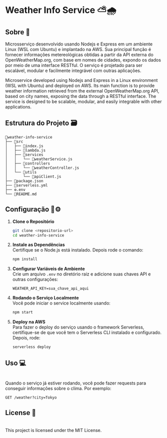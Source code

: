 # Weather Info Service ⛅🌧️

## Sobre 📝
<!--The Weather Info Service is a microservice that provides weather information based on city names. It fetches data from an external weather API and serves it through a RESTful interface.-->
Microsserviço desenvolvido usando Nodejs e Express em um ambiente Linux (WSL com Ubuntu) e implantado na AWS. Sua principal função é fornecer informações metereológicas obtidas a partir da API externa do OpenWeatherMap.org, com base em nomes de cidades, expondo os dados por meio de uma interface RESTful. O serviço é projetado para ser escalável, modular e facilmente integrável com outras aplicações.

Microservice developed using Nodejs and Express in a Linux environment (WSL with Ubuntu) and deployed on AWS. Its main function is to provide weather information retrieved from the external OpenWeatherMap.org API, based on city names, exposing the data through a RESTful interface. The service is designed to be scalable, modular, and easily integrable with other applications.

## Estrutura do Projeto 🗃️
```
📂weather-info-service
├── 📂src
│   ├── 📄index.js
│   ├── 📄lambda.js
│   ├── 📂services
│   │   └── 📄weatherService.js
│   ├── 📂controllers
│   │   └── 📄weatherController.js
│   └── 📂utils
│       └── 📄apiClient.js
├── 📄package.json
├── 📄serverless.yml
├── ⚙️.env
└── 📄README.md
```

## Configuração 🔧⚙️

1. **Clone o Repositório**
   ```bash
   git clone <repositorio-url>
   cd weather-info-service
   ```

2. **Instale as Dependências**
   <br>Certifique se o Node.js está instalado. Depois rode o comando:
   ```bash
   npm install
   ```

3. **Configurar Variáveis de Ambiente**
   <br>Crie um arquivo `.env` no diretório raiz e adicione suas chaves API e outras configurações:
   ```
   WEATHER_API_KEY=sua_chave_api_aqui
   ```

4. **Rodando o Serviço Localmente**
   <br>Você pode iniciar o service localmente usando:
   ```bash
   npm start
   ```

5. **Deploy na AWS**
   <br>Para fazer o deploy do serviço usando o framework Serverless, certifique-se de que você tem o Serverless CLI instalado e configurado. Depois, rode:
   ```bash
   serverless deploy
   ```

## Uso 💻
<br>Quando o serviço já estiver rodando, você pode fazer requests para conseguir informações sobre o clima. Por exemplo:
```
GET /weather?city=Tokyo
```

## License 🪪
<br>This project is licensed under the MIT License.